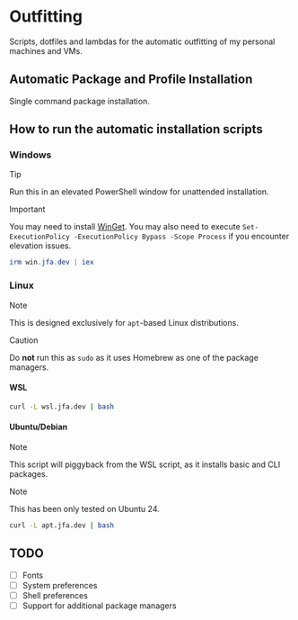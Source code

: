 # Outfitting

Scripts, dotfiles and lambdas for the automatic outfitting of my personal machines and VMs.

## Automatic Package and Profile Installation

Single command package installation.

## How to run the automatic installation scripts

### Windows

> [!TIP]
> Run this in an elevated PowerShell window for unattended installation.

> [!IMPORTANT]
> You may need to install [WinGet](https://learn.microsoft.com/en-us/windows/package-manager/winget/#install-winget).
> You may also need to execute `Set-ExecutionPolicy -ExecutionPolicy Bypass -Scope Process` if you encounter elevation issues.

```powershell
irm win.jfa.dev | iex
```

### Linux

> [!NOTE]
> This is designed exclusively for `apt`-based Linux distributions.

> [!CAUTION]
> Do **not** run this as `sudo` as it uses Homebrew as one of the package managers.

#### WSL

```bash
curl -L wsl.jfa.dev | bash
```

#### Ubuntu/Debian

> [!NOTE]
> This script will piggyback from the WSL script, as it installs basic and CLI packages.

> [!NOTE]
> This has been only tested on Ubuntu 24.

```bash
curl -L apt.jfa.dev | bash
```

## TODO

* [ ] Fonts
* [ ] System preferences
* [ ] Shell preferences
* [ ] Support for additional package managers
